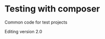 Testing with composer
============================

Common code for test projects

Editing version 2.0
